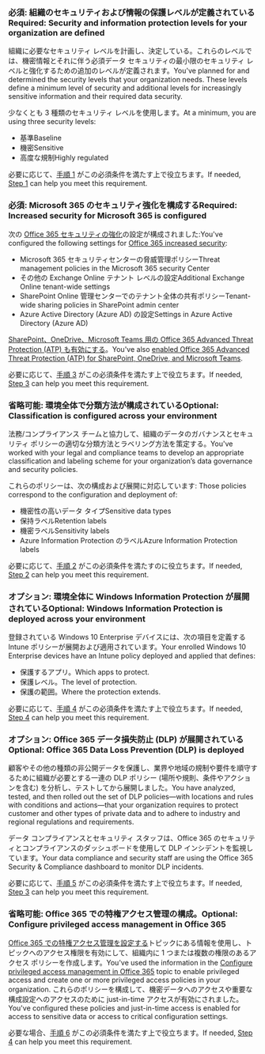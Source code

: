 <a name="crit-infoprotect-step1"></a>
### <a name="required-security-and-information-protection-levels-for-your-organization-are-defined"></a><span data-ttu-id="e3f7b-101">必須: 組織のセキュリティおよび情報の保護レベルが定義されている</span><span class="sxs-lookup"><span data-stu-id="e3f7b-101">Required: Security and information protection levels for your organization are defined</span></span>

<span data-ttu-id="e3f7b-p101">組織に必要なセキュリティ レベルを計画し、決定している。これらのレベルでは、機密情報とそれに伴う必須データ セキュリティの最小限のセキュリティ レベルと強化するための追加のレベルが定義されます。</span><span class="sxs-lookup"><span data-stu-id="e3f7b-p101">You've planned for and determined the security levels that your organization needs. These levels define a minimum level of security and additional levels for increasingly sensitive information and their required data security.</span></span>

<span data-ttu-id="e3f7b-104">少なくとも 3 種類のセキュリティ レベルを使用します。</span><span class="sxs-lookup"><span data-stu-id="e3f7b-104">At a minimum, you are using three security levels:</span></span>

- <span data-ttu-id="e3f7b-105">基準</span><span class="sxs-lookup"><span data-stu-id="e3f7b-105">Baseline</span></span>
- <span data-ttu-id="e3f7b-106">機密</span><span class="sxs-lookup"><span data-stu-id="e3f7b-106">Sensitive</span></span>
- <span data-ttu-id="e3f7b-107">高度な規制</span><span class="sxs-lookup"><span data-stu-id="e3f7b-107">Highly regulated</span></span>

<span data-ttu-id="e3f7b-108">必要に応じて、[手順 1](../infoprotect-define-sec-infoprotect-levels.md) がこの必須条件を満たす上で役立ちます。</span><span class="sxs-lookup"><span data-stu-id="e3f7b-108">If needed, [Step 1](../infoprotect-define-sec-infoprotect-levels.md) can help you meet this requirement.</span></span> 

<a name="crit-infoprotect-step3"></a>
### <a name="required-increased-security-for-microsoft-365-is-configured"></a><span data-ttu-id="e3f7b-109">必須: Microsoft 365 のセキュリティ強化を構成する</span><span class="sxs-lookup"><span data-stu-id="e3f7b-109">Required: Increased security for Microsoft 365 is configured</span></span>

<span data-ttu-id="e3f7b-110">次の [Office 365 セキュリティの強化](https://docs.microsoft.com/office365/securitycompliance/tenant-wide-setup-for-increased-security)の設定が構成されました:</span><span class="sxs-lookup"><span data-stu-id="e3f7b-110">You've configured the following settings for [Office 365 increased security](https://docs.microsoft.com/office365/securitycompliance/tenant-wide-setup-for-increased-security):</span></span>

- <span data-ttu-id="e3f7b-111">Microsoft 365 セキュリティセンターの脅威管理ポリシー</span><span class="sxs-lookup"><span data-stu-id="e3f7b-111">Threat management policies in the Microsoft 365 security Center</span></span>
- <span data-ttu-id="e3f7b-112">その他の Exchange Online テナント レベルの設定</span><span class="sxs-lookup"><span data-stu-id="e3f7b-112">Additional Exchange Online tenant-wide settings</span></span>
- <span data-ttu-id="e3f7b-113">SharePoint Online 管理センターでのテナント全体の共有ポリシー</span><span class="sxs-lookup"><span data-stu-id="e3f7b-113">Tenant-wide sharing policies in SharePoint admin center</span></span>
- <span data-ttu-id="e3f7b-114">Azure Active Directory (Azure AD) の設定</span><span class="sxs-lookup"><span data-stu-id="e3f7b-114">Settings in Azure Active Directory (Azure AD)</span></span>

<span data-ttu-id="e3f7b-115">[SharePoint、OneDrive、Microsoft Teams 用の Office 365 Advanced Threat Protection (ATP) も有効にする](https://docs.microsoft.com/office365/securitycompliance/turn-on-atp-for-spo-odb-and-teams)。</span><span class="sxs-lookup"><span data-stu-id="e3f7b-115">You've also [enabled Office 365 Advanced Threat Protection (ATP) for SharePoint, OneDrive, and Microsoft Teams](https://docs.microsoft.com/office365/securitycompliance/turn-on-atp-for-spo-odb-and-teams).</span></span>

<span data-ttu-id="e3f7b-116">必要に応じて、[手順 3](../infoprotect-configure-increased-security-office-365.md) がこの必須条件を満たす上で役立ちます。</span><span class="sxs-lookup"><span data-stu-id="e3f7b-116">If needed, [Step 3](../infoprotect-configure-increased-security-office-365.md) can help you meet this requirement.</span></span> 

<a name="crit-infoprotect-step2"></a>
### <a name="optional-classification-is-configured-across-your-environment"></a><span data-ttu-id="e3f7b-117">省略可能: 環境全体で分類方法が構成されている</span><span class="sxs-lookup"><span data-stu-id="e3f7b-117">Optional: Classification is configured across your environment</span></span>

<span data-ttu-id="e3f7b-118">法務/コンプライアンス チームと協力して、組織のデータのガバナンスとセキュリティ ポリシーの適切な分類方法とラベリング方法を策定する。</span><span class="sxs-lookup"><span data-stu-id="e3f7b-118">You've worked with your legal and compliance teams to develop an appropriate classification and labeling scheme for your organization’s data governance and security policies.</span></span> 

<span data-ttu-id="e3f7b-119">これらのポリシーは、次の構成および展開に対応しています: </span><span class="sxs-lookup"><span data-stu-id="e3f7b-119">Those policies correspond to the configuration and deployment of:</span></span>

- <span data-ttu-id="e3f7b-120">機密性の高いデータ タイプ</span><span class="sxs-lookup"><span data-stu-id="e3f7b-120">Sensitive data types</span></span>
- <span data-ttu-id="e3f7b-121">保持ラベル</span><span class="sxs-lookup"><span data-stu-id="e3f7b-121">Retention labels</span></span>
- <span data-ttu-id="e3f7b-122">機密ラベル</span><span class="sxs-lookup"><span data-stu-id="e3f7b-122">Sensitivity labels</span></span>
- <span data-ttu-id="e3f7b-123">Azure Information Protection のラベル</span><span class="sxs-lookup"><span data-stu-id="e3f7b-123">Azure Information Protection labels</span></span>

<span data-ttu-id="e3f7b-124">必要に応じて、[手順 2](../infoprotect-configure-classification.md) がこの必須条件を満たすのに役立ちます。</span><span class="sxs-lookup"><span data-stu-id="e3f7b-124">If needed, [Step 2](../infoprotect-configure-classification.md) can help you meet this requirement.</span></span> 


<a name="crit-infoprotect-step4"></a>
### <a name="optional-windows-information-protection-is-deployed-across-your-environment"></a><span data-ttu-id="e3f7b-125">オプション: 環境全体に Windows Information Protection が展開されている</span><span class="sxs-lookup"><span data-stu-id="e3f7b-125">Optional: Windows Information Protection is deployed across your environment</span></span>

<span data-ttu-id="e3f7b-126">登録されている Windows 10 Enterprise デバイスには、次の項目を定義する Intune ポリシーが展開および適用されています。</span><span class="sxs-lookup"><span data-stu-id="e3f7b-126">Your enrolled Windows 10 Enterprise devices have an Intune policy deployed and applied that defines:</span></span>

- <span data-ttu-id="e3f7b-127">保護するアプリ。</span><span class="sxs-lookup"><span data-stu-id="e3f7b-127">Which apps to protect.</span></span>
- <span data-ttu-id="e3f7b-128">保護レベル。</span><span class="sxs-lookup"><span data-stu-id="e3f7b-128">The level of protection.</span></span>
- <span data-ttu-id="e3f7b-129">保護の範囲。</span><span class="sxs-lookup"><span data-stu-id="e3f7b-129">Where the protection extends.</span></span>

<span data-ttu-id="e3f7b-130">必要に応じて、[手順 4](../infoprotect-deploy-windows-information-protection.md) がこの必須条件を満たす上で役立ちます。</span><span class="sxs-lookup"><span data-stu-id="e3f7b-130">If needed, [Step 4](../infoprotect-deploy-windows-information-protection.md) can help you meet this requirement.</span></span> 

<a name="crit-infoprotect-step5"></a>
### <a name="optional-office-365-data-loss-prevention-dlp-is-deployed"></a><span data-ttu-id="e3f7b-131">オプション: Office 365 データ損失防止 (DLP) が展開されている</span><span class="sxs-lookup"><span data-stu-id="e3f7b-131">Optional: Office 365 Data Loss Prevention (DLP) is deployed</span></span>

<span data-ttu-id="e3f7b-132">顧客やその他の種類の非公開データを保護し、業界や地域の規制や要件を順守するために組織が必要とする一連の DLP ポリシー (場所や規則、条件やアクションを含む) を分析し、テストしてから展開しました。</span><span class="sxs-lookup"><span data-stu-id="e3f7b-132">You have analyzed, tested, and then rolled out the set of DLP policies—with locations and rules with conditions and actions—that your organization requires to protect customer and other types of private data and to adhere to industry and regional regulations and requirements.</span></span>

<span data-ttu-id="e3f7b-133">データ コンプライアンスとセキュリティ スタッフは、Office 365 のセキュリティとコンプライアンスのダッシュボードを使用して DLP インシデントを監視しています。</span><span class="sxs-lookup"><span data-stu-id="e3f7b-133">Your data compliance and security staff are using the Office 365 Security & Compliance dashboard to monitor DLP incidents.</span></span>

<span data-ttu-id="e3f7b-134">必要に応じて、[手順 5](../infoprotect-data-loss-prevention.md) がこの必須条件を満たす上で役立ちます。</span><span class="sxs-lookup"><span data-stu-id="e3f7b-134">If needed, [Step 3](../infoprotect-data-loss-prevention.md) can help you meet this requirement.</span></span> 


<a name="crit-infoprotect-step6"></a>
### <a name="optional-configure-privileged-access-management-in-office-365"></a><span data-ttu-id="e3f7b-135">省略可能: Office 365 での特権アクセス管理の構成。</span><span class="sxs-lookup"><span data-stu-id="e3f7b-135">Optional: Configure privileged access management in Office 365</span></span>

<span data-ttu-id="e3f7b-136">[Office 365 での特権アクセス管理を設定する](https://docs.microsoft.com/office365/securitycompliance/privileged-access-management-configuration)トピックにある情報を使用し、トピックへのアクセス権限を有効にして、組織内に 1 つまたは複数の権限のあるアクセス ポリシーを作成します。</span><span class="sxs-lookup"><span data-stu-id="e3f7b-136">You've used the information in the [Configure privileged access management in Office 365](https://docs.microsoft.com/office365/securitycompliance/privileged-access-management-configuration) topic to enable privileged access and create one or more privileged access policies in your organization.</span></span> <span data-ttu-id="e3f7b-137">これらのポリシーを構成して、機密データへのアクセスや重要な構成設定へのアクセスのために just-in-time アクセスが有効にされました。</span><span class="sxs-lookup"><span data-stu-id="e3f7b-137">You've configured these policies and just-in-time access is enabled for access to sensitive data or access to critical configuration settings.</span></span>

<span data-ttu-id="e3f7b-138">必要な場合、[手順 6](../infoprotect-configure-privileged-access-management.md) がこの必須条件を満たす上で役立ちます。</span><span class="sxs-lookup"><span data-stu-id="e3f7b-138">If needed, [Step 4](../infoprotect-configure-privileged-access-management.md) can help you meet this requirement.</span></span> 

